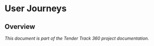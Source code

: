# User Journeys

## Overview

*This document is part of the Tender Track 360 project documentation.*
